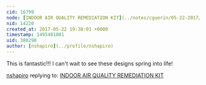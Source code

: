 ```yaml
---
cid: 16799
node: [INDOOR AIR QUALITY REMEDIATION KIT](../notes/cguerin/05-22-2017/indoor-air-quality-remediation-kit)
nid: 14220
created_at: 2017-05-22 19:38:01 +0000
timestamp: 1495481881
uid: 380298
author: [nshapiro](../profile/nshapiro)
---
```


This is fantastic!!! I can't wait to see these designs spring into life!

[nshapiro](../profile/nshapiro) replying to: [INDOOR AIR QUALITY REMEDIATION KIT](../notes/cguerin/05-22-2017/indoor-air-quality-remediation-kit)

